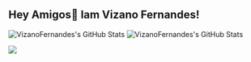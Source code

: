 ## Hey Amigos👋 Iam Vizano Fernandes!

<!--
**VizanoFernandes/VizanoFernandes** is a ✨ _special_ ✨ repository because its `README.md` (this file) appears on your GitHub profile.

Here are some ideas to get you started:

- 🔭 I’m currently working on ...
- 🌱 I’m currently learning ...
- 👯 I’m looking to collaborate on ...
- 🤔 I’m looking for help with ...
- 💬 Ask me about ...
- 📫 How to reach me: ...
- 😄 Pronouns: ...
- ⚡ Fun fact: ...
-->

<img src="https://github-readme-stats.vercel.app/api?username=VizanoFernandes&theme=vue-dark&show_icons=true&hide_border=true&count_private=true" alt="VizanoFernandes's GitHub Stats" />

<img src="https://github-readme-stats.vercel.app/api/top-langs/?username=VizanoFernandes&theme=vue-dark&show_icons=true&hide_border=true&layout=compact" alt="VizanoFernandes's GitHub Stats" />

<p align="left">
  <a href="https://skillicons.dev">
    <img src="https://skillicons.dev/icons?i=html,css,js,py,pycharm,mysql,php,vscode,visualstudio,ps,blender,replit"/>
  </a>
</p>





